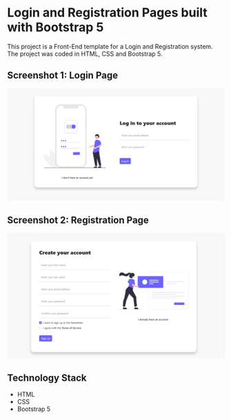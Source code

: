 # Login and Registration Pages built with Bootstrap 5

This project is a Front-End template for a Login and Registration system. The project was coded in HTML, CSS and Bootstrap 5.

## Screenshot 1: Login Page

![Screenshot](Screenshot_1.png)

## Screenshot 2: Registration Page

![Screenshot](Screenshot_2.png)

## Technology Stack

+ HTML
+ CSS
+ Bootstrap 5
